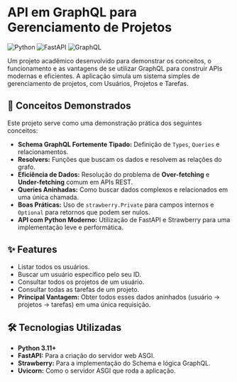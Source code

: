 # API em GraphQL para Gerenciamento de Projetos

![Python](https://img.shields.io/badge/Python-3.11+-blue?style=for-the-badge&logo=python&logoColor=white)
![FastAPI](https://img.shields.io/badge/FastAPI-0.116-blue?style=for-the-badge&logo=fastapi&logoColor=white)
![GraphQL](https://img.shields.io/badge/GraphQL-Strawberry-blue?style=for-the-badge&logo=graphql&logoColor=white)

Um projeto acadêmico desenvolvido para demonstrar os conceitos, o funcionamento e as vantagens de se utilizar GraphQL para construir APIs modernas e eficientes. A aplicação simula um sistema simples de gerenciamento de projetos, com Usuários, Projetos e Tarefas.

## 🚀 Conceitos Demonstrados

Este projeto serve como uma demonstração prática dos seguintes conceitos:

-   **Schema GraphQL Fortemente Tipado:** Definição de `Types`, `Queries` e relacionamentos.
-   **Resolvers:** Funções que buscam os dados e resolvem as relações do grafo.
-   **Eficiência de Dados:** Resolução do problema de **Over-fetching** e **Under-fetching** comum em APIs REST.
-   **Queries Aninhadas:** Como buscar dados complexos e relacionados em uma única chamada.
-   **Boas Práticas:** Uso de `strawberry.Private` para campos internos e `Optional` para retornos que podem ser nulos.
-   **API com Python Moderno:** Utilização de FastAPI e Strawberry para uma implementação leve e performática.

## ✨ Features

-   Listar todos os usuários.
-   Buscar um usuário específico pelo seu ID.
-   Consultar todos os projetos de um usuário.
-   Consultar todas as tarefas de um projeto.
-   **Principal Vantagem:** Obter todos esses dados aninhados (usuário -> projetos -> tarefas) em uma única requisição.

## 🛠️ Tecnologias Utilizadas

-   **Python 3.11+**
-   **FastAPI:** Para a criação do servidor web ASGI.
-   **Strawberry:** Para a implementação do Schema e lógica GraphQL.
-   **Uvicorn:** Como o servidor ASGI que roda a aplicação.

